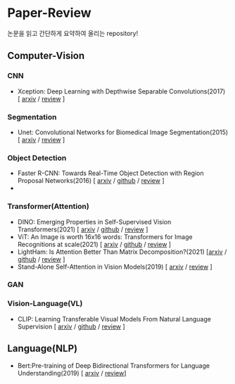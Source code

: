 # Paper-Review
논문을 읽고 간단하게 요약하여 올리는 repository!

## Computer-Vision
### CNN
- Xception: Deep Learning with Depthwise Separable Convolutions(2017) [ [arxiv](https://arxiv.org/abs/1610.02357) / [review](https://github.com/Saerom-Park/Paper-Review/blob/master/ComputerVision/Xception.md) ]

### Segmentation
- Unet: Convolutional Networks for Biomedical Image Segmentation(2015) [ [arxiv](https://arxiv.org/abs/1505.04597) / [review]() ]

### Object Detection
- Faster R-CNN: Towards Real-Time Object Detection with Region Proposal Networks(2016) [ [arxiv](https://arxiv.org/abs/1506.01497) / [github](https://github.com/rbgirshick/py-faster-rcnn) / [review](https://github.com/Saerom-Park/Paper-Review/blob/master/ComputerVision/Faster%20R-CNN.md) ]
- 
### Transformer(Attention)
- DINO: Emerging Properties in Self-Supervised Vision Transformers(2021) [ [arxiv](https://arxiv.org/abs/2104.14294) / [github](https://github.com/facebookresearch/dino) / [review](https://github.com/Saerom-Park/Paper-Review/blob/master/ComputerVision/22.08.18%20Emerging%20Properties%20in%20Self-Supervised%20Vision%20Transformers.md) ]
- ViT: An Image is worth 16x16 words: Transformers for Image Recognitions at scale(2021) [ [arxiv](https://arxiv.org/abs/2010.11929) / [github](https://github.com/lucidrains/vit-pytorch) / [review](https://github.com/Saerom-Park/Paper-Review/blob/master/ComputerVision/ViT%3A%20An%20Image%20is%20worth%2016x16%20words%3A%20Transformers%20for%20Image%20Recognitions%20at%20scale.md) ]
- LightHam: Is Attention Better Than Matrix Decomposition?(2021) [[arxiv](https://openreview.net/forum?id=1FvkSpWosOl) / [github](https://github.com/Gsunshine/Enjoy-Hamburger) / [review](https://github.com/Saerom-Park/Paper-Review/blob/master/ComputerVision/23.04.19%20Is%20Attention%20Better%20Than%20Matrix%20Decomposition%3F.md) ]
- Stand-Alone Self-Attention in Vision Models(2019) [ [arxiv](https://arxiv.org/abs/1906.05909) / [review](https://github.com/Saerom-Park/Paper-Review/blob/master/ComputerVision/Stand-Alone%20Self-Attention%20in%20Vision%20Models.md) ]

### GAN


### Vision-Language(VL)
- CLIP: Learning Transferable Visual Models From Natural Language Supervision [ [arxiv](https://arxiv.org/abs/2103.00020) / [github](https://github.com/openai/CLIP) / [review](https://github.com/Saerom-Park/Paper-Review/blob/master/ComputerVision/23.07.08%20Learning%20Transferable%20Visual%20Models%20From%20Natural%20Language%20Supervision(2021).md) ]


## Language(NLP)
- Bert:Pre-training of Deep Bidirectional Transformers for Language Understanding(2019) [ [arxiv](https://arxiv.org/abs/1810.04805) / [review]()]